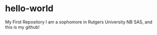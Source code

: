 # hello-world
My First Repository
I am a sophomore in Rutgers University NB SAS, and this is my github!
